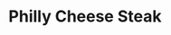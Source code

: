 ---
pid: fs348
title: Philly Cheese Steak
location_transcription: Penn treaty park
coordinates: "[-75.12846128199, 39.966201054347]"
zipcode: '20871'
gen_neighborhood: 
neighborhood: 
outside_phl: 'Clarksburg MD '
age: '9'
age_range: 6-13
instagram: 
image_file_name: fs_348.jpg
proposal_transcription: 
topic: Food,Unknown
topic_summary: 0, 0
type: Other No Form
keywords_other: 
credit: 
image_labels: 
twitter: 
facebook: 
permalink: "/monuments/fs348/"
layout: item-page
---